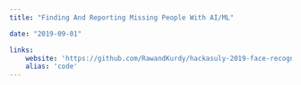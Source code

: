 ```yaml
---
title: "Finding And Reporting Missing People With AI/ML"

date: "2019-09-01"

links:
    website: 'https://github.com/RawandKurdy/hackasuly-2019-face-recognition'
    alias: 'code'
---
```

